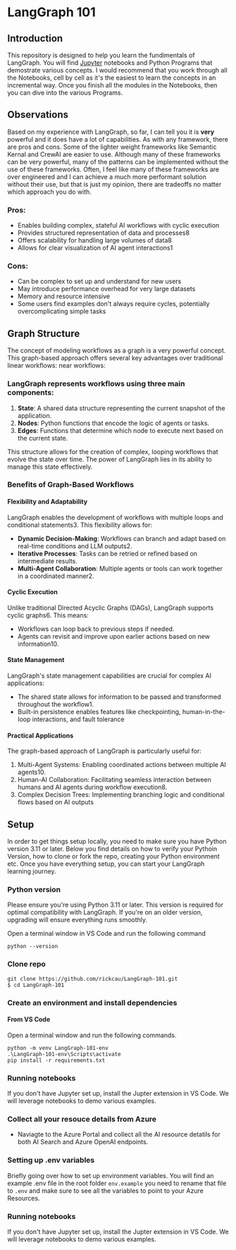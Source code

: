 # LangGraph 101

## Introduction

This repository is designed to help you learn the fundimentals of LangGraph.  You will find [Jupyter](https://jupyter.org/) notebooks and Python Programs that demostrate various concepts.  I would recommend that you work through all the Notebooks, cell by cell as it's the easiest to learn the concepts in an incremental  way.  Once you finish all the modules in the Notebooks, then you can dive into the various Programs.

## Observations

Based on my experience with LangGraph, so far, I can tell you it is **very** powerful and it does have a lot of capabilities.  As with any framework, there are pros and cons. Some of the lighter weight frameworks like Semantic Kernal and CrewAI are easier to use.  Although many of these frameworks can be very powerful, many of the patterns can be implemented without the use of these frameworks. Often, I feel like many of these frameworks are over engineered and I can achieve a much more performant solution without their use, but that is just my opinion, there are tradeoffs no matter which approach you do with.

### Pros:

- Enables building complex, stateful AI workflows with cyclic execution
- Provides structured representation of data and processes8
- Offers scalability for handling large volumes of data8
- Allows for clear visualization of AI agent interactions1

### Cons:

- Can be complex to set up and understand for new users
- May introduce performance overhead for very large datasets
- Memory and resource intensive
- Some users find examples don't always require cycles, potentially overcomplicating simple tasks

## Graph Structure

The concept of modeling workflows as a graph is a very powerful concept.  This graph-based approach offers several key advantages over traditional linear workflows: 
near workflows:

### LangGraph represents workflows using three main components:

1. **State**: A shared data structure representing the current snapshot of the application.
2. **Nodes**: Python functions that encode the logic of agents or tasks.
3. **Edges**: Functions that determine which node to execute next based on the current state.

This structure allows for the creation of complex, looping workflows that evolve the state over time. The power of LangGraph lies in its ability to manage this state effectively.

### Benefits of Graph-Based Workflows
#### Flexibility and Adaptability

LangGraph enables the development of workflows with multiple loops and conditional statements3. This flexibility allows for:

- **Dynamic Decision-Making**: Workflows can branch and adapt based on real-time conditions and LLM outputs2.
- **Iterative Processes**: Tasks can be retried or refined based on intermediate results.
- **Multi-Agent Collaboration**: Multiple agents or tools can work together in a coordinated manner2.

#### Cyclic Execution

Unlike traditional Directed Acyclic Graphs (DAGs), LangGraph supports cyclic graphs6. This means:
- Workflows can loop back to previous steps if needed.
- Agents can revisit and improve upon earlier actions based on new information10.

#### State Management

LangGraph's state management capabilities are crucial for complex AI applications:
- The shared state allows for information to be passed and transformed throughout the workflow1.
- Built-in persistence enables features like checkpointing, human-in-the-loop interactions, and fault tolerance

#### Practical Applications

The graph-based approach of LangGraph is particularly useful for:
1. Multi-Agent Systems: Enabling coordinated actions between multiple AI agents10.
2. Human-AI Collaboration: Facilitating seamless interaction between humans and AI agents during workflow execution8.
3. Complex Decision Trees: Implementing branching logic and conditional flows based on AI outputs

## Setup
In order to get things setup locally, you need to make sure you have Python version 3.11 or later.  Below you find details on how to verify your Pythoin Version, how to clone or fork the repo, creating your Python environment etc.  Once you have everything setup, you can start your LangGraph learning journey.

### Python version

Please ensure you're using Python 3.11 or later. 
This version is required for optimal compatibility with LangGraph. If you're on an older version, 
upgrading will ensure everything runs smoothly.

Open a terminal window in VS Code and run the following command

```
python --version
```

### Clone repo
```
git clone https://github.com/rickcau/LangGraph-101.git
$ cd LangGraph-101
```

### Create an environment and install dependencies
#### From VS Code
Open a terminal window and run the following commands.

```
python -m venv LangGraph-101-env
.\LangGraph-101-env\Scripts\activate
pip install -r requirements.txt
```

### Running notebooks
If you don't have Jupyter set up, install the Jupter extension in VS Code.  We will leverage notebooks to demo various examples.

### Collect all your resouce details from Azure
* Naviagte to the Azure Portal and collect all the AI resource detatils for both AI Search and Azure OpenAI endpoints.

### Setting up .env variables
Briefly going over how to set up environment variables. You will find an example .env file in the root folder `env.example` you need to rename that file
to `.env` and make sure to see all the variables to point to your Azure Resources.

### Running notebooks
If you don't have Jupyter set up, install the Jupter extension in VS Code.  We will leverage notebooks to demo various examples.


